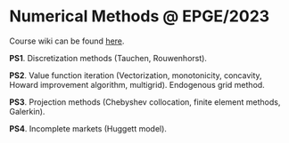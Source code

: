 # Numerical Methods @ EPGE/2023

Course wiki can be found [here](https://epge.fgv.br/we/MD/MetodosNumericos/2023).

**PS1**. Discretization methods (Tauchen, Rouwenhorst). 

**PS2**. Value function iteration (Vectorization, monotonicity, concavity, Howard improvement algorithm, multigrid). Endogenous grid method.

**PS3**. Projection methods (Chebyshev collocation, finite element methods, Galerkin).

**PS4**. Incomplete markets (Huggett model).

